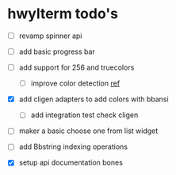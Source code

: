 # hwylterm todo's

- [ ] revamp spinner api
- [ ] add basic progress bar
- [ ] add support for 256 and truecolors
  - [ ] improve color detection [ref](https://github.com/Textualize/rich/blob/4101991898ee7a09fe1706daca24af5e1e054862/rich/console.py#L791)
- [x] add cligen adapters to add colors with bbansi
  - [ ] add integration test check cligen
- [ ] maker a basic choose one from list widget
- [ ] add Bbstring indexing operations
- [x] setup api documentation bones


<!-- generated with <3 by daylinmorgan/todo -->
